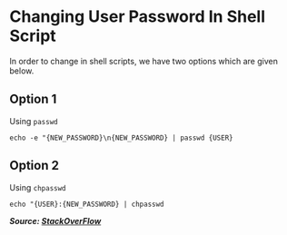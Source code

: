 # Changing User Password In Shell Script

In order to change in shell scripts, we have two options which are given below.

## Option 1

Using `passwd`

```
echo -e "{NEW_PASSWORD}\n{NEW_PASSWORD} | passwd {USER}
```

## Option 2

Using `chpasswd`

```
echo "{USER}:{NEW_PASSWORD} | chpasswd
```

**_Source: [StackOverFlow](https://stackoverflow.com/a/11787889)_**
